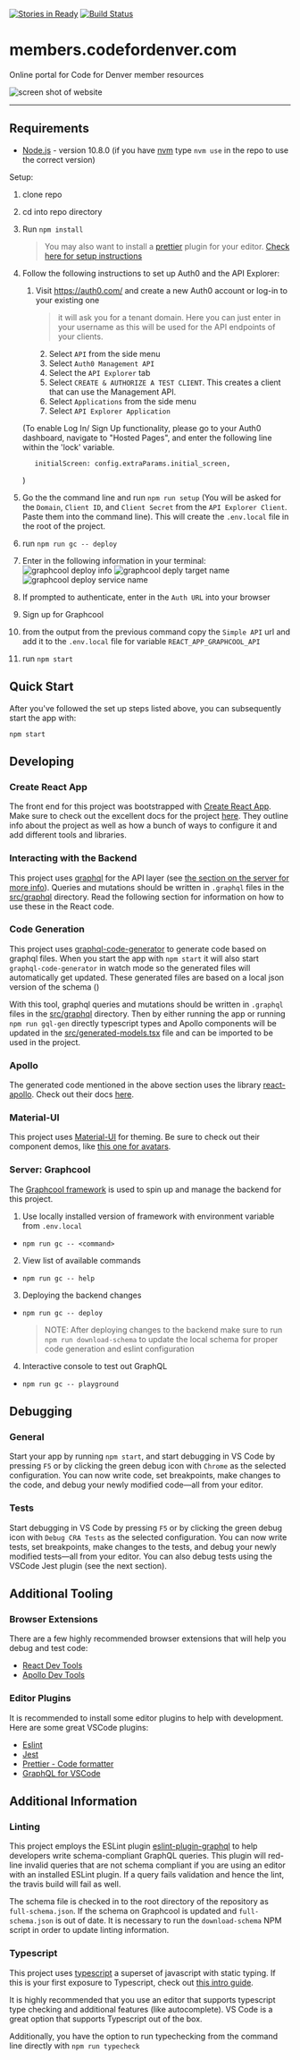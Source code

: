[![Stories in Ready](https://badge.waffle.io/codefordenver/members.png?label=ready&title=Ready)](https://waffle.io/codefordenver/members?utm_source=badge)
[![Build Status](https://travis-ci.org/codefordenver/members.svg?branch=master)](https://travis-ci.org/codefordenver/members)

# members.codefordenver.com

Online portal for Code for Denver member resources

![screen shot of website](docs/img/screen_shot_2018-10-10.png)

---

## Requirements

- [Node.js](https://nodejs.org) - version 10.8.0 (if you have [nvm](https://github.com/creationix/nvm) type `nvm use` in the repo to use the correct version)

Setup:
1. clone repo
2. cd into repo directory
3. Run `npm install`
    > You may also want to install a [prettier](https://prettier.io/docs/en/index.html) plugin for your editor. [Check here for setup instructions](https://prettier.io/docs/en/editors.html)
4. Follow the following instructions to set up Auth0 and the API Explorer:
    1. Visit https://auth0.com/ and create a new Auth0 account or log-in to your existing one
        > it will ask you for a tenant domain. Here you can just enter in your username as this will be used for the API endpoints of your clients.
		2. Select `API` from the side menu
		3. Select `Auth0 Management API`
		4. Select the `API Explorer` tab
		5. Select `CREATE & AUTHORIZE A TEST CLIENT`. This creates a client that can use the Management API.
		6. Select `Applications` from the side menu
		7. Select `API Explorer Application`

    (To enable Log In/ Sign Up functionality, please go to your Auth0 dashboard, navigate to "Hosted Pages", and enter the following line within the 'lock' variable.

          initialScreen: config.extraParams.initial_screen,
    )

5. Go the the command line and run `npm run setup` (You will be asked for the `Domain`, `Client ID`, and `Client Secret` from the
		`API Explorer Client`. Paste them into the command line). This will create the `.env.local` file in the root of the project.

6. run `npm run gc -- deploy`
7. Enter in the following information in your terminal:
    ![graphcool deploy info](docs/img/setup4_graphcool_deployment_info.png)
    ![graphcool deply target name](docs/img/setup5_graphcool_target_name.png)
    ![graphcool deploy service name](docs/img/setup6_graphcool_service_name.png)
8. If prompted to authenticate, enter in the `Auth URL` into your browser
9. Sign up for Graphcool
10. from the output from the previous command copy the `Simple API` url and add it to the `.env.local` file for variable `REACT_APP_GRAPHCOOL_API`
11. run `npm start`

## Quick Start
After you've followed the set up steps listed above, you can subsequently start the app with:

```
npm start
```

## Developing

### Create React App
The front end for this project was bootstrapped with [Create React App](https://github.com/facebookincubator/create-react-app). Make sure to check out the excellent docs for the project [here](https://facebook.github.io/create-react-app/). They outline info about the project as well as how a bunch of ways to configure it and add different tools and libraries.

### Interacting with the Backend
This project uses [graphql](https://graphql.org/) for the API layer (see [the section on the server for more info](#server:-graphcool)). Queries and mutations should be written in `.graphql` files in the [src/graphql](./src/graphql) directory. Read the following section for information on how to use these in the React code.

### Code Generation
This project uses [graphql-code-generator](https://graphql-code-generator.com/) to generate code based on graphql files. When you start the app with `npm start` it will also start `graphql-code-generator` in watch mode so the generated files will automatically get updated. These generated files are based on a local json version of the schema ()

With this tool, graphql queries and mutations should be written in `.graphql` files in the [src/graphql](./src/graphql) directory. Then by either running the app or running `npm run gql-gen` directly typescript types and Apollo components will be updated in the [src/generated-models.tsx](./src/generated-models.tsx) file and can be imported to be used in the project.

### Apollo
The generated code mentioned in the above section uses the library [react-apollo](https://www.apollographql.com/docs/react/). Check out their docs [here](https://www.apollographql.com/docs/react/api/react-apollo.html).

### Material-UI
This project uses [Material-UI](https://material-ui.com/) for theming. Be sure to check out their component demos, like [this one for avatars](https://material-ui.com/demos/avatars/).

### Server: Graphcool
The [Graphcool framework](https://github.com/graphcool/framework) is used to spin up and manage the backend for this project.

1. Use locally installed version of framework with environment variable from `.env.local`
  * `npm run gc -- <command>`

2. View list of available commands
  * `npm run gc -- help`

3. Deploying the backend changes
* `npm run gc -- deploy`
   > NOTE: After deploying changes to the backend make sure to run `npm run download-schema` to update the local schema for proper code generation and eslint configuration

4. Interactive console to test out GraphQL
 * `npm run gc -- playground`


## Debugging
### General
Start your app by running `npm start`, and start debugging in VS Code by pressing `F5` or by clicking the green debug icon with `Chrome` as the selected configuration. You can now write code, set breakpoints, make changes to the code, and debug your newly modified code—all from your editor.

### Tests
Start debugging in VS Code by pressing `F5` or by clicking the green debug icon with `Debug CRA Tests` as the selected configuration. You can now write tests, set breakpoints, make changes to the tests, and debug your newly modified tests—all from your editor. You can also debug tests using the VSCode Jest plugin (see the next section).

## Additional Tooling
### Browser Extensions
There are a few highly recommended browser extensions that will help you debug and test code:

- [React Dev Tools](https://chrome.google.com/webstore/detail/react-developer-tools/fmkadmapgofadopljbjfkapdkoienihi?hl=en)
- [Apollo Dev Tools](https://www.apollographql.com/docs/react/features/developer-tooling.html)

### Editor Plugins
It is recommended to install some editor plugins to help with development. Here are some great VSCode plugins:

- [Eslint](https://marketplace.visualstudio.com/items?itemName=dbaeumer.vscode-eslint)
- [Jest](https://marketplace.visualstudio.com/items?itemName=Orta.vscode-jest)
- [Prettier - Code formatter](https://marketplace.visualstudio.com/items?itemName=esbenp.prettier-vscode)
- [GraphQL for VSCode](https://marketplace.visualstudio.com/items?itemName=kumar-harsh.graphql-for-vscode)


## Additional Information

### Linting
This project employs the ESLint plugin [eslint-plugin-graphql](https://github.com/apollographql/eslint-plugin-graphql) to help developers write schema-compliant GraphQL queries. This plugin will red-line invalid queries that are not schema compliant if you are using an editor with an installed ESLint plugin. If a query fails validation and hence the lint, the travis build will fail as well.

The schema file is checked in to the root directory of the repository as `full-schema.json`. If the schema on Graphcool is updated and `full-schema.json` is out of date. It is necessary to run the `download-schema` NPM script in order to update linting information.

### Typescript
This project uses [typescript](https://www.typescriptlang.org/) a superset of javascript with static typing. If this is your first exposure to Typescript, check out [this intro guide](https://www.typescriptlang.org/docs/handbook/typescript-in-5-minutes.html).

It is highly recommended that you use an editor that supports typescript type checking and additional features (like autocomplete). VS Code is a great option that supports Typescript out of the box.

Additionally, you have the option to run typechecking from the command line directly with `npm run typecheck`
